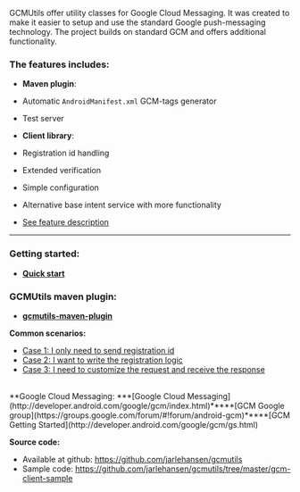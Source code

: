 GCMUtils offer utility classes for Google Cloud Messaging. It was created to make it easier to setup and use the standard Google push-messaging technology. The project builds on standard GCM and offers additional functionality.

### The features includes: ###
  * **Maven plugin**:
  * Automatic `AndroidManifest.xml` GCM-tags generator
  * Test server

  * **Client library**:
  * Registration id handling
  * Extended verification
  * Simple configuration
  * Alternative base intent service with more functionality

  * [See feature description](https://code.google.com/p/gcmutils/wiki/Features)



---


### Getting started: ###
  * **[Quick start](https://code.google.com/p/gcmutils/wiki/QuickStart)**

### GCMUtils maven plugin: ###
  * **[gcmutils-maven-plugin](https://code.google.com/p/gcmutils/wiki/MavenPlugin)**

**Common scenarios:**
  * [Case 1: I only need to send registration id](https://code.google.com/p/gcmutils/wiki/Scenarios#Case_1:_I_only_need_to_send_registration_id)
  * [Case 2: I want to write the registration logic](https://code.google.com/p/gcmutils/wiki/Scenarios#Case_2:_I_want_to_write_the_registration_logic)
  * [Case 3: I need to customize the request and receive the response](https://code.google.com/p/gcmutils/wiki/Scenarios#Case_3:_I_need_to_customize_the_request_and_receive_the_response)
<br />
**Google Cloud Messaging:
  ***[Google Cloud Messaging](http://developer.android.com/google/gcm/index.html)*****[GCM Google group](https://groups.google.com/forum/#!forum/android-gcm)*****[GCM Getting Started](http://developer.android.com/google/gcm/gs.html)

**Source code:**
  * Available at github: https://github.com/jarlehansen/gcmutils
  * Sample code: https://github.com/jarlehansen/gcmutils/tree/master/gcm-client-sample